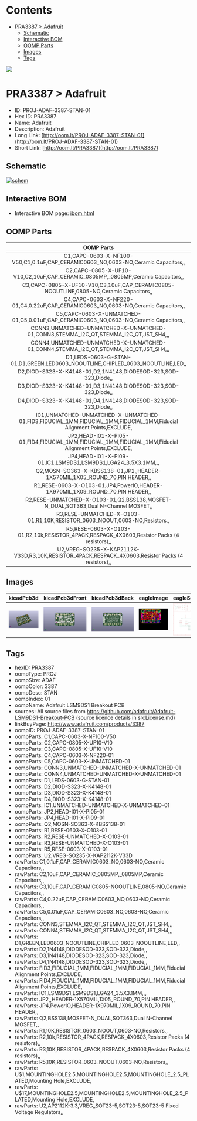 



Contents
========

* [PRA3387 > Adafruit](#pra3387--adafruit)
	* [Schematic](#schematic)
	* [Interactive BOM](#interactive-bom)
	* [OOMP Parts](#oomp-parts)
	* [Images](#images)
	* [Tags](#tags)
  
![][im]
# PRA3387 > Adafruit

- ID: PROJ-ADAF-3387-STAN-01
- Hex ID: PRA3387
- Name: Adafruit
- Description: Adafruit
- Long Link: [http://oom.lt/PROJ-ADAF-3387-STAN-01](http://oom.lt/PROJ-ADAF-3387-STAN-01)
- Short Link: [http://oom.lt/PRA3387](http://oom.lt/PRA3387)

## Schematic
  
[![schem](eagleSchemImage.png)](eagleSchemImage.png)
## Interactive BOM

- Interactive BOM page: [ibom.html](https://htmlpreview.github.io/?https://github.com/oomlout/oomlout_OOMP_projects/blob/main/PROJ-ADAF-3387-STAN-01/kicad/bom/ibom.html)

## OOMP Parts
  

|OOMP Parts|
| :---: |
|C1,CAPC-0603-X-NF100-V50,C1,0.1uF,CAP_CERAMIC0603_NO,0603-NO,Ceramic Capacitors,,|
|C2,CAPC-0805-X-UF10-V10,C2,10uF,CAP_CERAMIC_0805MP,_0805MP,Ceramic Capacitors,,|
|C3,CAPC-0805-X-UF10-V10,C3,10uF,CAP_CERAMIC0805-NOOUTLINE,0805-NO,Ceramic Capacitors,,|
|C4,CAPC-0603-X-NF220-01,C4,0.22uF,CAP_CERAMIC0603_NO,0603-NO,Ceramic Capacitors,,|
|C5,CAPC-0603-X-UNMATCHED-01,C5,0.01uF,CAP_CERAMIC0603_NO,0603-NO,Ceramic Capacitors,,|
|CONN3,UNMATCHED-UNMATCHED-X-UNMATCHED-01,CONN3,STEMMA_I2C_QT,STEMMA_I2C_QT,JST_SH4,,,|
|CONN4,UNMATCHED-UNMATCHED-X-UNMATCHED-01,CONN4,STEMMA_I2C_QT,STEMMA_I2C_QT,JST_SH4,,,|
|D1,LEDS-0603-G-STAN-01,D1,GREEN,LED0603_NOOUTLINE,CHIPLED_0603_NOOUTLINE,LED,,|
|D2,DIOD-S323-X-K4148-01,D2,1N4148,DIODESOD-323,SOD-323,Diode,,|
|D3,DIOD-S323-X-K4148-01,D3,1N4148,DIODESOD-323,SOD-323,Diode,,|
|D4,DIOD-S323-X-K4148-01,D4,1N4148,DIODESOD-323,SOD-323,Diode,,|
|IC1,UNMATCHED-UNMATCHED-X-UNMATCHED-01,FID3,FIDUCIAL_1MM,FIDUCIAL_1MM,FIDUCIAL_1MM,Fiducial Alignment Points,EXCLUDE,|
|JP2,HEAD-I01-X-PI05-01,FID4,FIDUCIAL_1MM,FIDUCIAL_1MM,FIDUCIAL_1MM,Fiducial Alignment Points,EXCLUDE,|
|JP4,HEAD-I01-X-PI09-01,IC1,LSM9DS1,LSM9DS1,LGA24_3.5X3.1MM,,,|
|Q2,MOSN-SO363-X-KBSS138-01,JP2,,HEADER-1X570MIL,1X05_ROUND_70,PIN HEADER,,|
|R1,RESE-0603-X-O103-01,JP4,PowerIO,HEADER-1X970MIL,1X09_ROUND_70,PIN HEADER,,|
|R2,RESE-UNMATCHED-X-O103-01,Q2,BSS138,MOSFET-N_DUAL,SOT363,Dual N-Channel MOSFET,,|
|R3,RESE-UNMATCHED-X-O103-01,R1,10K,RESISTOR_0603_NOOUT,0603-NO,Resistors,,|
|R5,RESE-0603-X-O103-01,R2,10k,RESISTOR_4PACK,RESPACK_4X0603,Resistor Packs (4 resistors),,|
|U2,VREG-SO235-X-KAP2112K-V33D,R3,10K,RESISTOR_4PACK,RESPACK_4X0603,Resistor Packs (4 resistors),,|

## Images
  
  

|kicadPcb3d|kicadPcb3dFront|kicadPcb3dBack|eagleImage|eagleSchemImage|
| :---: | :---: | :---: | :---: | :---: |
|[![kicadPcb3d](kicadPcb3d_140.png)](kicadPcb3d.png)|[![kicadPcb3dFront](kicadPcb3dFront_140.png)](kicadPcb3dFront.png)|[![kicadPcb3dBack](kicadPcb3dBack_140.png)](kicadPcb3dBack.png)|[![eagleImage](eagleImage_140.png)](eagleImage.png)|[![eagleSchemImage](eagleSchemImage_140.png)](eagleSchemImage.png)|

## Tags

- hexID: PRA3387
- oompType: PROJ
- oompSize: ADAF
- oompColor: 3387
- oompDesc: STAN
- oompIndex: 01
- oompName: Adafruit LSM9DS1 Breakout PCB
- sources: All source files from https://github.com/adafruit/Adafruit-LSM9DS1-Breakout-PCB (source licence details in srcLicense.md)
- linkBuyPage: http://www.adafruit.com/products/3387
- oompID: PROJ-ADAF-3387-STAN-01
- oompParts: C1,CAPC-0603-X-NF100-V50
- oompParts: C2,CAPC-0805-X-UF10-V10
- oompParts: C3,CAPC-0805-X-UF10-V10
- oompParts: C4,CAPC-0603-X-NF220-01
- oompParts: C5,CAPC-0603-X-UNMATCHED-01
- oompParts: CONN3,UNMATCHED-UNMATCHED-X-UNMATCHED-01
- oompParts: CONN4,UNMATCHED-UNMATCHED-X-UNMATCHED-01
- oompParts: D1,LEDS-0603-G-STAN-01
- oompParts: D2,DIOD-S323-X-K4148-01
- oompParts: D3,DIOD-S323-X-K4148-01
- oompParts: D4,DIOD-S323-X-K4148-01
- oompParts: IC1,UNMATCHED-UNMATCHED-X-UNMATCHED-01
- oompParts: JP2,HEAD-I01-X-PI05-01
- oompParts: JP4,HEAD-I01-X-PI09-01
- oompParts: Q2,MOSN-SO363-X-KBSS138-01
- oompParts: R1,RESE-0603-X-O103-01
- oompParts: R2,RESE-UNMATCHED-X-O103-01
- oompParts: R3,RESE-UNMATCHED-X-O103-01
- oompParts: R5,RESE-0603-X-O103-01
- oompParts: U2,VREG-SO235-X-KAP2112K-V33D
- rawParts: C1,0.1uF,CAP_CERAMIC0603_NO,0603-NO,Ceramic Capacitors,,
- rawParts: C2,10uF,CAP_CERAMIC_0805MP,_0805MP,Ceramic Capacitors,,
- rawParts: C3,10uF,CAP_CERAMIC0805-NOOUTLINE,0805-NO,Ceramic Capacitors,,
- rawParts: C4,0.22uF,CAP_CERAMIC0603_NO,0603-NO,Ceramic Capacitors,,
- rawParts: C5,0.01uF,CAP_CERAMIC0603_NO,0603-NO,Ceramic Capacitors,,
- rawParts: CONN3,STEMMA_I2C_QT,STEMMA_I2C_QT,JST_SH4,,,
- rawParts: CONN4,STEMMA_I2C_QT,STEMMA_I2C_QT,JST_SH4,,,
- rawParts: D1,GREEN,LED0603_NOOUTLINE,CHIPLED_0603_NOOUTLINE,LED,,
- rawParts: D2,1N4148,DIODESOD-323,SOD-323,Diode,,
- rawParts: D3,1N4148,DIODESOD-323,SOD-323,Diode,,
- rawParts: D4,1N4148,DIODESOD-323,SOD-323,Diode,,
- rawParts: FID3,FIDUCIAL_1MM,FIDUCIAL_1MM,FIDUCIAL_1MM,Fiducial Alignment Points,EXCLUDE,
- rawParts: FID4,FIDUCIAL_1MM,FIDUCIAL_1MM,FIDUCIAL_1MM,Fiducial Alignment Points,EXCLUDE,
- rawParts: IC1,LSM9DS1,LSM9DS1,LGA24_3.5X3.1MM,,,
- rawParts: JP2,,HEADER-1X570MIL,1X05_ROUND_70,PIN HEADER,,
- rawParts: JP4,PowerIO,HEADER-1X970MIL,1X09_ROUND_70,PIN HEADER,,
- rawParts: Q2,BSS138,MOSFET-N_DUAL,SOT363,Dual N-Channel MOSFET,,
- rawParts: R1,10K,RESISTOR_0603_NOOUT,0603-NO,Resistors,,
- rawParts: R2,10k,RESISTOR_4PACK,RESPACK_4X0603,Resistor Packs (4 resistors),,
- rawParts: R3,10K,RESISTOR_4PACK,RESPACK_4X0603,Resistor Packs (4 resistors),,
- rawParts: R5,10K,RESISTOR_0603_NOOUT,0603-NO,Resistors,,
- rawParts: U$1,MOUNTINGHOLE2.5,MOUNTINGHOLE2.5,MOUNTINGHOLE_2.5_PLATED,Mounting Hole,EXCLUDE,
- rawParts: U$17,MOUNTINGHOLE2.5,MOUNTINGHOLE2.5,MOUNTINGHOLE_2.5_PLATED,Mounting Hole,EXCLUDE,
- rawParts: U2,AP2112K-3.3,VREG_SOT23-5,SOT23-5,SOT23-5 Fixed Voltage Regulators,,



[im]: kicadPcb3d_450.png

